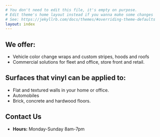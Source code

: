 ```yaml
---
# You don't need to edit this file, it's empty on purpose.
# Edit theme's home layout instead if you wanna make some changes
# See: https://jekyllrb.com/docs/themes/#overriding-theme-defaults
layout: index
---
```


## We offer:
* Vehicle color change wraps and custom stripes, hoods and roofs
* Commercial solutions for fleet and office, store front and retail.

## Surfaces that vinyl can be applied to:
* Flat and textured walls in your home or office.
* Automobiles
* Brick, concrete and hardwood floors.

## Contact Us
* **Hours:** Monday-Sunday 8am-7pm

